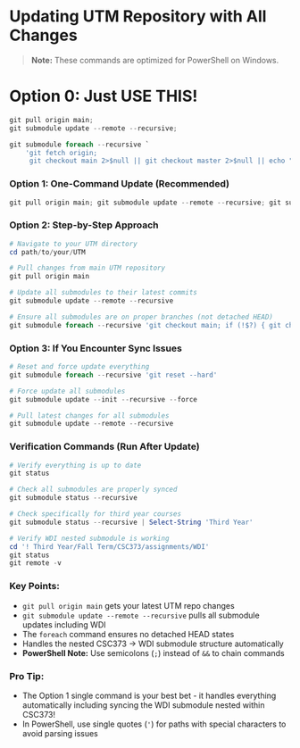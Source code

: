 # Updating UTM Repository with All Changes

> **Note:** These commands are optimized for PowerShell on Windows.

# Option 0: Just USE THIS!
```powershell
git pull origin main;
git submodule update --remote --recursive;

git submodule foreach --recursive `
    'git fetch origin;
     git checkout main 2>$null || git checkout master 2>$null || echo "Staying on current branch"'
```

### Option 1: One-Command Update (Recommended)

```powershell
git pull origin main; git submodule update --remote --recursive; git submodule foreach --recursive 'git checkout main; if (!$?) { git checkout master }'
```

### Option 2: Step-by-Step Approach

```powershell
# Navigate to your UTM directory
cd path/to/your/UTM

# Pull changes from main UTM repository
git pull origin main

# Update all submodules to their latest commits
git submodule update --remote --recursive

# Ensure all submodules are on proper branches (not detached HEAD)
git submodule foreach --recursive 'git checkout main; if (!$?) { git checkout master }; if (!$?) { Write-Host \"Staying on current branch\" }'
```

### Option 3: If You Encounter Sync Issues

```powershell
# Reset and force update everything
git submodule foreach --recursive 'git reset --hard'

# Force update all submodules
git submodule update --init --recursive --force

# Pull latest changes for all submodules
git submodule update --remote --recursive
```

### Verification Commands (Run After Update)

```powershell
# Verify everything is up to date
git status

# Check all submodules are properly synced
git submodule status --recursive

# Check specifically for third year courses
git submodule status --recursive | Select-String 'Third Year'

# Verify WDI nested submodule is working
cd '! Third Year/Fall Term/CSC373/assignments/WDI'
git status
git remote -v
```

### Key Points:

- `git pull origin main` gets your latest UTM repo changes
- `git submodule update --remote --recursive` pulls all submodule updates including WDI
- The `foreach` command ensures no detached HEAD states
- Handles the nested CSC373 → WDI submodule structure automatically
- **PowerShell Note:** Use semicolons (`;`) instead of `&&` to chain commands

### Pro Tip:

- The Option 1 single command is your best bet - it handles everything automatically including syncing the WDI submodule nested within CSC373!
- In PowerShell, use single quotes (`'`) for paths with special characters to avoid parsing issues
